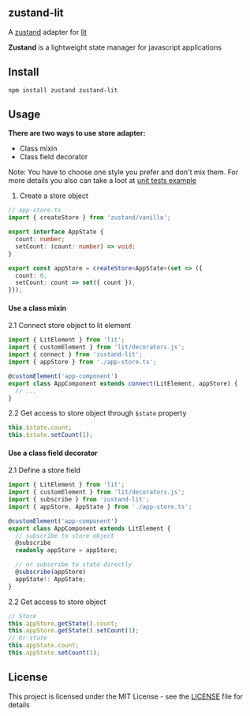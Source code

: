 ## zustand-lit

A [zustand](https://github.com/pmndrs/zustand) adapter for [lit](https://github.com/lit/lit)

**Zustand** is a lightweight state manager for javascript applications

## Install

```
npm install zustand zustand-lit
```

## Usage

**There are two ways to use store adapter:**
 - Class mixin
 - Class field decorator

 Note: You have to choose one style you prefer and don't mix them.
 For more details you also can take a loot at [unit tests example](./test/test-components.ts)

1. Create a store object

```ts
// app-store.ts
import { createStore } from 'zustand/vanilla';

export interface AppState {
  count: number;
  setCount: (count: number) => void;
}

export const appStore = createStore<AppState>(set => ({
  count: 0,
  setCount: count => set({ count }),
}));
```

#### Use a class mixin

2.1 Connect store object to lit element
```ts
import { LitElement } from 'lit';
import { customElement } from 'lit/decorators.js';
import { connect } from 'zustand-lit';
import { appStore } from './app-store.ts'; 

@customElement('app-component')
export class AppComponent extends connect(LitElement, appStore) {
  // ...
}
```

2.2 Get access to store object through `$state` property

```ts
this.$state.count;
this.$state.setCount(1);
```

#### Use a class field decorator

2.1 Define a store field

```ts
import { LitElement } from 'lit';
import { customElement } from 'lit/decorators.js';
import { subscribe } from 'zustand-lit';
import { appStore, AppState } from './app-store.ts'; 

@customElement('app-component')
export class AppComponent extends LitElement {
  // subscribe to store object
  @subscribe 
  readonly appStore = appStore;

  // or subscribe to state directly
  @subscribe(appStore)
  appState!: AppState;
}
```

2.2 Get access to store object

```ts
// Store
this.appStore.getState().count;
this.appStore.getState().setCount(1);
// Or state
this.appState.count;
this.appState.setCount(1);
```


## License
This project is licensed under the MIT License - see the [LICENSE](./LICENSE.md) file for details
